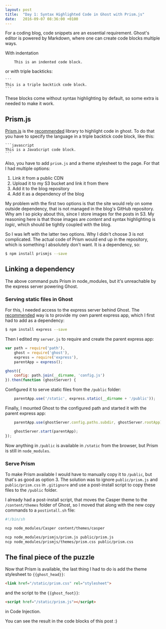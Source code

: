 ```yaml
---
layout: post
title:  "Day 1: Syntax Highlighted Code in Ghost with Prism.js"
date:   2016-09-07 08:36:00 +0100
---
```

For a coding blog, code snippets are an essential requirement. Ghost's editor is powered by Markdown, where one can create code blocks multiple ways.

With indentation

        This is an indented code block.

or with triple backticks:

    ```
    This is a triple backtick code block.
    ```

These blocks come without syntax highlighting by default, so some extra is needed to make it work.

## Prism.js

[Prism.js](http://prismjs.com/) is the [recommended](http://support.ghost.org/faq/syntax-highlighting/) library to highlight code in ghost. To do that you have to specify the language in a triple backtick code block, like this:

    ```javascript
    This is a JavaScript code block.
    ```

Also, you have to add `prism.js` and a theme stylesheet to the page. For that I had multiple options:

1. Link it from a public CDN
2. Upload it to my S3 bucket and link it from there
3. Add it to the blog repository
4. Add it as a dependency of the blog

My problem with the first two options is that the site would rely on some outside dependency, that is not managed in the blog's GitHub repository. Why am I so picky about this, since I store images for the posts in S3. My reasoning here is that those images are *content* and syntax highlighting is *logic*, which should be tightly coupled with the blog.

So I was left with the latter two options. Why I didn't choose 3 is not complicated. The actual code of Prism would end up in the repository, which is something I absolutely don't want. It is a dependency, so:

```bash
$ npm install prismjs --save
```

## Linking a dependency

The above command puts Prism in node_modules, but it's unreachable by the express server powering Ghost.

### Serving static files in Ghost

For this, I needed access to the express server behind Ghost. The [recommended](https://github.com/TryGhost/Ghost/wiki/Using-Ghost-as-an-npm-module#mount-ghost-on-a-subdirectory) way is to provide my own parent express app, which I first had to add as a dependency:

```bash
$ npm install express --save
```

Then I edited my `server.js` to require and create the parent express app:

```javascript
var path = require('path'),
    ghost = require('ghost'),
    express = require('express'),
    parentApp = express();

ghost({
    config: path.join(__dirname, 'config.js')
}).then(function (ghostServer) {
```

Configured it to serve static files from the `/public` folder:

```javascript
    parentApp.use('/static', express.static(__dirname + '/public'));
```

Finally, I mounted Ghost to the configured path and started it with the parent express app:

```javascript
    parentApp.use(ghostServer.config.paths.subdir, ghostServer.rootApp);

    ghostServer.start(parentApp);
});
```

Now anything in `/public` is available in `/static` from the browser, but Prism is still in `node_modules`.

### Serve Prism

To make Prism available I would have to manually copy it to `/public`, but that's as good as option 3. The solution was to ignore `public/prism.js` and `public/prism.css` in `.gitignore` and use a post-install script to copy these files to the `/public` folder.

I already had a post-install script, that moves the Casper theme to the `/content/themes` folder of Ghost, so I moved that along with the new copy commands to a `postintall.sh` file:

```bash
#!/bin/sh

ncp node_modules/Casper content/themes/casper

ncp node_modules/prismjs/prism.js public/prism.js
ncp node_modules/prismjs/themes/prism.css public/prism.css
```

## The final piece of the puzzle

Now that Prism is available, the last thing I had to do is add the theme stylesheet to `{{ghost_head}}`:

```html
<link href="/static/prism.css" rel="stylesheet">
```

and the script to the `{{ghost_foot}}`:

```html
<script href="/static/prism.js"></script>
```

in Code Injection.

You can see the result in the code blocks of this post :)
